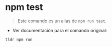 # npm test

> Este comando es un alias de `npm run test`.

- Ver documentación para el comando original:

`tldr npm run`
